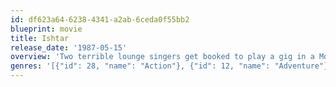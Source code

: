 ```yaml
---
id: df623a64-6238-4341-a2ab-6ceda0f55bb2
blueprint: movie
title: Ishtar
release_date: '1987-05-15'
overview: 'Two terrible lounge singers get booked to play a gig in a Moroccan hotel but somehow become pawns in an international power play between the CIA, the Emir of Ishtar, and the rebels trying to overthrow his regime'
genres: '[{"id": 28, "name": "Action"}, {"id": 12, "name": "Adventure"}, {"id": 35, "name": "Comedy"}]'
---
```


